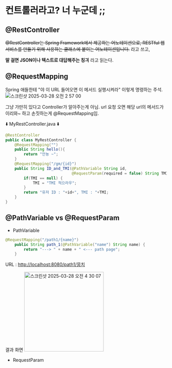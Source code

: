 # 컨트롤러라고? 너 누군데 ;;

## @RestController

~~@RestController는 Spring Framework에서 제공하는 어노테이션으로,
RESTful 웹 서비스를 만들기 위해 사용하는 클래스에 붙이는 어노테이션입니다.~~
라고 쓰고, 

**말 걸면 JSON이나 텍스트로 대답해주는 칭긔** 라고 읽는다.


## @RequestMapping
Spring 애들한테 "야 이 URL 들어오면 이 메서드 실행시켜라" 이렇게 명령하는 주석.
![스크린샷 2025-03-28 오전 2 57 00](https://github.com/user-attachments/assets/d0c0a8f9-f6f6-4025-96ea-a4d482fdc050)

그냥 가만히 있다고 Controller가 알아주는게 아님. url 요청 오면 해당 url의 메서드가 이리와~ 하고 손짓하는게 @RequestMapping임.

⬇️ MyRestController.java ⬇️

```java
@RestController
public class MyRestController {
    @RequestMapping("")
    public String hello(){
        return "안뇽 ~";
    }
    @RequestMapping("/gm/{id}")
    public String ID_and_TMI(@PathVariable String id,
                             @RequestParam(required = false) String TMI){
        if(TMI == null) {
            TMI = "TMI 적으라우";
        }
        return "유저 ID : "+id+", TMI : "+TMI;
    }
}
```

## @PathVariable vs @RequestParam

- PathVariable
  
  
```java
@RequestMapping("/path1/{name}")
    public String path_1(@PathVariable("name") String name) {
        return "---> " + name + " <--- path page";
    }
```

URL : [http://localhost:8080/path1/뭉치](http://localhost:8080/path1/뭉치)

결과 화면
<img width="248" alt="스크린샷 2025-03-28 오전 4 30 07" src="https://github.com/user-attachments/assets/f38b4bf6-c883-4ae0-951b-e49450cae094" />


- RequestParam
